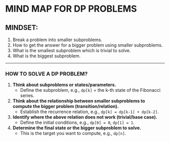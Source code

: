 # MIND MAP FOR DP PROBLEMS

## MINDSET:
1.  Break a problem into smaller subproblems.
2.  How to get the answer for a bigger problem using smaller subproblems.
3.  What is the smallest subproblem which is trivial to solve.
4.  What is the biggest subproblem.

---

### HOW TO SOLVE A DP PROBLEM?
1.  **Think about subproblems or states/parameters.**
    * Define the subproblem, e.g., `dp[k]` = the k-th state of the Fibonacci series.
2.  **Think about the relationship between smaller subproblems to compute the bigger problem (transition/relation).**
    * Establish the recurrence relation, e.g., `dp[k] = dp[k-1] + dp[k-2]`.
3.  **Identify where the above relation does not work (trivial/base case).**
    * Define the initial conditions, e.g., `dp[0] = 0`, `dp[1] = 1`.
4.  **Determine the final state or the bigger subproblem to solve.**
    * This is the target you want to compute, e.g., `dp[n]`.